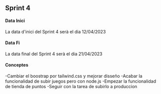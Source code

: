 ## Sprint 4

#### Data Inici

La data d'inici del Sprint 4 serà el dia 12/04/2023

#### Data Fi

La data final del Sprint 4 serà el dia 21/04/2023

#### Conceptes

-Cambiar el boostrap por tailwind.css y mejorar disseño 
-Acabar la funcionalidad de subir juegos pero con node.js 
-Empezar la funcionalidad de tienda de puntos 
-Seguir con la tarea de subirlo a produccion 
